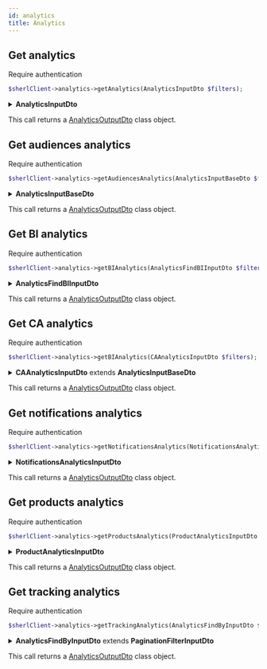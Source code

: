 ```yaml
---
id: analytics
title: Analytics
---
```


## Get analytics

<span class="badge badge--warning">Require authentication</span>

```php
$sherlClient->analytics->getAnalytics(AnalyticsInputDto $filters);
```

<details>
 <summary><b>AnalyticsInputDto</b></summary>

| Fields             |   Type   | Requis | Description                                                |
| :----------------- | :------: | :----: | ---------------------------------------------------------- |
| **organizationId** | `string` |  :x:   | L'identifiant de l'organisation liée à l'analytique.       |
| **userId**         | `string` |  :x:   | L'identifiant de l'utilisateur lié à l'analytique.         |
| **sort**           | `string` |  :x:   | Le tri à appliquer (s'il y en a) aux données d'analytique. |

</details>

This call returns a [AnalyticsOutputDto](analytics-types#analyticsoutputdto) class object.

## Get audiences analytics

<span class="badge badge--warning">Require authentication</span>

```php
$sherlClient->analytics->getAudiencesAnalytics(AnalyticsInputBaseDto $filters);
```

<details>
 <summary><b>AnalyticsInputBaseDto</b></summary>

| Fields        |   Type   | Requis | Description                                        |
| :------------ | :------: | :----: | -------------------------------------------------- |
| **beginDate** | `string` |  :x:   | La date de début de la période d'analyse.          |
| **endDate**   | `string` |  :x:   | La date de fin de la période d'analyse.            |
| **userId**    | `string` |  :x:   | L'identifiant de l'utilisateur lié à l'analytique. |
| **limit**     |  `int`   |  :x:   | La limite du nombre de résultats d'analytique.     |

</details>

This call returns a [AnalyticsOutputDto](analytics-types#analyticsoutputdto) class object.

## Get BI analytics

<span class="badge badge--warning">Require authentication</span>

```php
$sherlClient->analytics->getBIAnalytics(AnalyticsFindBIInputDto $filters);
```

<details>
 <summary><b>AnalyticsFindBIInputDto</b></summary>

| Fields      |   Type   |       Requis       | Description                               |
| :---------- | :------: | :----------------: | ----------------------------------------- |
| **index**   | `string` |        :x:         | L'index de recherche pour l'analyse.      |
| **filters** | `mixed`  | :white_check_mark: | Les filtres à appliquer pour la recherche |

</details>

This call returns a [AnalyticsOutputDto](analytics-types#analyticsoutputdto) class object.

## Get CA analytics

<span class="badge badge--warning">Require authentication</span>

```php
$sherlClient->analytics->getBIAnalytics(CAAnalyticsInputDto $filters);
```

<details>
 <summary><b>CAAnalyticsInputDto</b> extends <b>AnalyticsInputBaseDto</b></summary>

| Fields             |   Type    |       Requis       | Description                                                  |
| :----------------- | :-------: | :----------------: | ------------------------------------------------------------ |
| **beginDate**      | `string`  |        :x:         | La date de début de la période d'analyse.                    |
| **endDate**        | `string`  |        :x:         | La date de fin de la période d'analyse.                      |
| **userId**         | `string`  |        :x:         | L'identifiant de l'utilisateur lié à l'analytique.           |
| **limit**          |   `int`   |        :x:         | La limite du nombre de résultats d'analytique.               |
| **organizationId** | `string`  |        :x:         | L'index de l'organisation pour la recherche de l'analyse CA. |
| **average**        | `boolean` | :white_check_mark: | Indique si la valeur moyenne doit être calculée.             |

</details>

This call returns a [AnalyticsOutputDto](analytics-types#analyticsoutputdto) class object.

## Get notifications analytics

<span class="badge badge--warning">Require authentication</span>

```php
$sherlClient->analytics->getNotificationsAnalytics(NotificationsAnalyticsInputDto $filters);
```

<details>
 <summary><b>NotificationsAnalyticsInputDto</b></summary>

| Fields             |   Type   | Requis | Description                                          |
| :----------------- | :------: | :----: | ---------------------------------------------------- | --- |
| **beginDate**      | `string` |  :x:   | La date de début de la période d'analyse.            |
| **endDate**        | `string` |  :x:   | La date de fin de la période d'analyse.              |
| **organizationId** | `string` |  :x:   | L'identifiant de l'organisation liée à l'analytique. |     |

</details>

This call returns a [AnalyticsOutputDto](analytics-types#analyticsoutputdto) class object.

## Get products analytics

<span class="badge badge--warning">Require authentication</span>

```php
$sherlClient->analytics->getProductsAnalytics(ProductAnalyticsInputDto $filters);
```

<details>
 <summary><b>ProductAnalyticsInputDto</b></summary>

| Fields        |   Type   | Requis | Description                    |
| :------------ | :------: | :----: | ------------------------------ |
| **productId** | `string` |  :x:   | Id du produit cible d'analyse. |

</details>

This call returns a [AnalyticsOutputDto](analytics-types#analyticsoutputdto) class object.

## Get tracking analytics

<span class="badge badge--warning">Require authentication</span>

```php
$sherlClient->analytics->getTrackingAnalytics(AnalyticsFindByInputDto $filters);
```

<details>
 <summary><b>AnalyticsFindByInputDto</b> extends <b>PaginationFilterInputDto</b></summary>

| Fields               |    Type     | Requis | Description                                                                  |
| :------------------- | :---------: | :----: | ---------------------------------------------------------------------------- |
| **itemsPerPage**     |  `integer`  |  :x:   | Le nombre d'éléments par page pour la pagination. (PaginationFilterInputDto) |
| **page**             |  `integer`  |  :x:   | Le numéro de la page à afficher. (PaginationFilterInputDto)                  |
| **id**               |  `string`   |  :x:   | L'identifiant de la recherche d'analytique.                                  |
| **action**           | `TraceEnum` |  :x:   | L'action liée à la recherche d'analytique.                                   |
| **objectUri**        |  `string`   |  :x:   | L'URI de l'objet associé à la recherche.                                     |
| **value**            |   `mixed`   |  :x:   | La valeur associée à la recherche.                                           |
| **sortBy**           |  `string`   |  :x:   | Le critère de tri pour les résultats.                                        |
| **sortOrder**        |  `string`   |  :x:   | L'ordre de tri des résultats.                                                |
| **aggregateGroupBy** |  `string`   |  :x:   | La clé de regroupement pour l'agrégation.                                    |
| **aggregateSum**     |  `string`   |  :x:   | La somme à effectuer pour l'agrégation.                                      |

</details>

This call returns a [AnalyticsOutputDto](analytics-types#analyticsoutputdto) class object.
